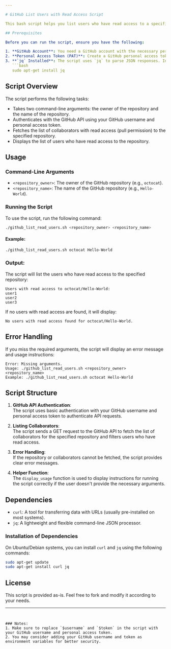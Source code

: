```yaml
---

# GitHub List Users with Read Access Script

This bash script helps you list users who have read access to a specified GitHub repository. It uses the GitHub API to get the list of collaborators with read access (pull permission) to the repository.

## Prerequisites

Before you can run the script, ensure you have the following:

1. **GitHub Account**: You need a GitHub account with the necessary permissions to access the repository.
2. **Personal Access Token (PAT)**: Create a GitHub personal access token with at least `repo` and `read:org` scope to authenticate and interact with the GitHub API.
3. **`jq` Installed**: The script uses `jq` to parse JSON responses. Install it using the following command:
   ```bash
   sudo apt-get install jq
   ```

## Script Overview

The script performs the following tasks:
- Takes two command-line arguments: the owner of the repository and the name of the repository.
- Authenticates with the GitHub API using your GitHub username and personal access token.
- Fetches the list of collaborators with read access (pull permission) to the specified repository.
- Displays the list of users who have read access to the repository.

## Usage

### Command-Line Arguments
- `<repository_owner>`: The owner of the GitHub repository (e.g., `octocat`).
- `<repository_name>`: The name of the GitHub repository (e.g., `Hello-World`).

### Running the Script
To use the script, run the following command:

```bash
./github_list_read_users.sh <repository_owner> <repository_name>
```

#### Example:
```bash
./github_list_read_users.sh octocat Hello-World
```

### Output:
The script will list the users who have read access to the specified repository:

```
Users with read access to octocat/Hello-World:
user1
user2
user3
```

If no users with read access are found, it will display:

```
No users with read access found for octocat/Hello-World.
```

## Error Handling

If you miss the required arguments, the script will display an error message and usage instructions:

```
Error: Missing arguments.
Usage: ./github_list_read_users.sh <repository_owner> <repository_name>
Example: ./github_list_read_users.sh octocat Hello-World
```

## Script Structure

1. **GitHub API Authentication**:  
   The script uses basic authentication with your GitHub username and personal access token to authenticate API requests.

2. **Listing Collaborators**:  
   The script sends a GET request to the GitHub API to fetch the list of collaborators for the specified repository and filters users who have read access.

3. **Error Handling**:  
   If the repository or collaborators cannot be fetched, the script provides clear error messages.

4. **Helper Function**:  
   The `display_usage` function is used to display instructions for running the script correctly if the user doesn't provide the necessary arguments.

## Dependencies

- `curl`: A tool for transferring data with URLs (usually pre-installed on most systems).
- `jq`: A lightweight and flexible command-line JSON processor.

### Installation of Dependencies

On Ubuntu/Debian systems, you can install `curl` and `jq` using the following commands:
```bash
sudo apt-get update
sudo apt-get install curl jq
```

## License

This script is provided as-is. Feel free to fork and modify it according to your needs.

---
```


### Notes:
1. Make sure to replace `$username` and `$token` in the script with your GitHub username and personal access token.
2. You may consider adding your GitHub username and token as environment variables for better security.

